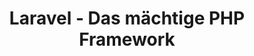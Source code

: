 ---
title: "Laravel - Das mächtige PHP Framework"
description: "Lerne die Vorteile von Laravel kennen - dem beliebten PHP Framework für moderne, skalierbare Webanwendungen."

benefits:

- title: "Moderne Syntax"
  description: "Laravel nutzt moderne Sprachfeatures und eine expressive Syntax für sauberen Code."
  icon: "mdi:code-tags"

- title: "Komplette Feature-Sets"  
  description: "Alles was man braucht ist integriert: Routing, Templating, Authentifizierung und mehr."
  icon: "mdi:puzzle-outline"
  
- title: "Einfache Migration" 
  description: "Dank der Ähnlichkeit zu Frameworks wie Symfony ist die Einarbeitung einfach."
  icon: "mdi:walk"
  
- title: "Objektorientiert"
  description: "Durch die OOP Basis ist der Code gut strukturiert und wiederverwendbar."
  icon: "mdi:code-braces"  

- title: "Hervorragende Dokumentation"
  description: "Die umfangreiche Doku hilft bei der Einarbeitung und als Nachschlagewerk."
  icon: "mdi:book-open-page-variant"

- title: "Vibrantes Ökosystem"
  description: "Über Packagist sind tausende Erweiterungen von der Community verfügbar."
  icon: "mdi:puzzle-plus"


whyChooseTool:
  eyebrow: "Warum Laravel?"
  heading: "Die Vorteile von Laravel als PHP-Framework"
  advantages: "Laravel verbindet moderne Entwicklerfreundlichkeit mit Enterprise-Features. Dadurch eignet es sich ideal für anspruchsvolle Webanwendungen."

  useCases:
  
  - title: "Custom Webanwendungen"
    description: "Laravel ist die perfekte Grundlage für individuelle Business Anwendungen."
    icon: "mdi:code-braces"
    
  - title: "Webshops und E-Commerce"
    description: "Viele Erweiterungen machen Laravel zum flexiblen E-Commerce Framework."
    icon: "mdi:cart"
    
  - title: "Webseiten und Blogs"
    description: "Auch für einfachere Websites und Blogs bietet Laravel alle Features." 
    icon: "mdi:web"
    
  - title: "Webservices und APIs"
    description: "Laravel ermöglicht schnelle, skalierbare API Entwicklung."
    icon: "mdi:api"  
  
  - title: "Single Page Applications"
    description: "Ideal als Backend für moderne JavaScript-Frameworks wie Vue.js."
    icon: "mdi:application"
    
  - title: "Portal- und Plattform-Lösungen"  
    description: "Laravel eignet sich durch Flexibilität auch für komplexe Portale."
    icon: "mdi:view-dashboard"
    
  - title: "Hybrid Apps über Cordova"
    description: "Laravel kann auch als Backend für native Mobile Apps dienen."
    icon: "mdi:cellphone"
    
  - title: "Microservice Architektur"
    description: "Laravel Lumen ermöglicht schnelle Microservices."
    icon: "mdi:microscope"

  
faq:

  heading: "Häufige Fragen"

  questions:

  - question: "Für wen eignet sich Laravel?"
    answer: "Laravel eignet sich für erfahrene PHP-Entwickler, die einen modernen und professionellen Tech-Stack suchen."

  - question: "Lässt sich Laravel einfach erlernen?"
    answer: "Durch die klare und konsequente Struktur ist Laravel auch für Umsteiger von anderen PHP-Frameworks gut zu erlernen."
    
  - question: "Kann Laravel auch große Projekte abbilden?"
    answer: "Dank modularer Struktur und hoher Performance ist Laravel problemlos für Enterprise Projekte und hohe Last geeignet."

  - question: "Wie skaliert Laravel?"
    answer: "Out-of-the-Box bietet Laravel alles für hohe Skalierbarkeit: Caching, Queueing, asynchrone Jobs etc."  

  - question: "Ist Laravel zukunftssicher?"
    answer: "Als aktives Open Source Projekt mit starkem Wachstum wird Laravel ständig weiterentwickelt und bleibt state-of-the-art."
    
  - question: "Wie hoch sind die Laravel Hosting Kosten?"
    answer: "Da nur ein PHP/MySQL Stack benötigt wird, ist Laravel kostengünstig zu hosten. Skalierung ist flexibel möglich."
    
  - question: "Kann man Laravel gut mit Frontends kombinieren?"
    answer: "Laravel bietet flexible Mechanismen für die Integration von JavaScript Frontends wie Vue.js."

  - question: "Wo finde ich Laravel Entwickler?"
    answer: "Auf einschlägigen Jobportalen lässt sich nach Laravel-Expertise filtern. Ich biete auch Vermittlung von Freelancern."

  - question: "Bieten Sie Schulungen für Laravel an?"
    answer: "Ja, ich biete Laravel Workshops und individuelle Schulungen für Teams an. So lassen sich Skills effektiv aufbauen."  
    
  - question: "Wie unterstützen Sie Laravel Projekte?"
    answer: "Ich berate umfassend von der Architektur über Entwicklung bis hin zu Deployment und Betrieb. Gerne auch langfristig."

ctaSection:
  actionCall: "Bereit, Laravel in deinem Projekt zu nutzen? Starte jetzt!"
  actionLabel: "Jetzt starten"
---